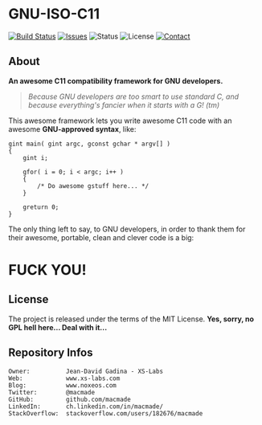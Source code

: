 GNU-ISO-C11
===========

[![Build Status](https://img.shields.io/travis/macmade/gnu-iso-c11.svg?branch=master&style=flat)](https://travis-ci.org/macmade/gnu-iso-c11)
[![Issues](http://img.shields.io/github/issues/macmade/gnu-iso-c11.svg?style=flat)](https://github.com/macmade/gnu-iso-c11/issues)
![Status](https://img.shields.io/badge/status-inactive-lightgray.svg?style=flat)
![License](https://img.shields.io/badge/license-mit-brightgreen.svg?style=flat)
[![Contact](https://img.shields.io/badge/contact-@macmade-blue.svg?style=flat)](https://twitter.com/macmade)

About
-----

**An awesome C11 compatibility framework for GNU developers.**

> *Because GNU developers are too smart to use standard C, and because everything's fancier when it starts with a G! (tm)*

This awesome framework lets you write awesome C11 code with an awesome **GNU-approved syntax**, like:

    gint main( gint argc, gconst gchar * argv[] )
    {
        gint i;
    
        gfor( i = 0; i < argc; i++ )
        {
            /* Do awesome gstuff here... */
        }
        
        greturn 0;
    }

The only thing left to say, to GNU developers, in order to thank them for their awesome, portable, clean and clever code is a big:

# FUCK YOU!

License
-------

The project is released under the terms of the MIT License.
**Yes, sorry, no GPL hell here... Deal with it...**

Repository Infos
----------------

    Owner:			Jean-David Gadina - XS-Labs
    Web:			www.xs-labs.com
    Blog:			www.noxeos.com
    Twitter:		@macmade
    GitHub:			github.com/macmade
    LinkedIn:		ch.linkedin.com/in/macmade/
    StackOverflow:	stackoverflow.com/users/182676/macmade


